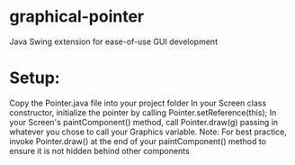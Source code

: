 # graphical-pointer
Java Swing extension for ease-of-use GUI development

# Setup:
Copy the Pointer.java file into your project folder
In your Screen class constructor, initialize the pointer by calling Pointer.setReference(this);
In your Screen's paintComponent() method, call Pointer.draw(g) passing in whatever you chose to call your Graphics variable.
Note: For best practice, invoke Pointer.draw() at the end of your paintComponent() method to ensure it is not hidden behind other components

